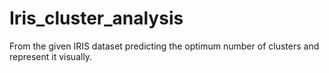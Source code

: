 # Iris_cluster_analysis
From the given IRIS dataset predicting the optimum number of clusters and represent it visually.
